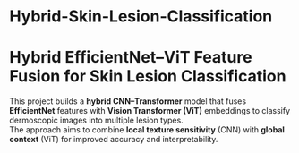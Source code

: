 # Hybrid-Skin-Lesion-Classification
# Hybrid EfficientNet–ViT Feature Fusion for Skin Lesion Classification
This project builds a **hybrid CNN–Transformer** model that fuses **EfficientNet** features with **Vision Transformer (ViT)** embeddings to classify dermoscopic images into multiple lesion types.  
The approach aims to combine **local texture sensitivity** (CNN) with **global context** (ViT) for improved accuracy and interpretability.
